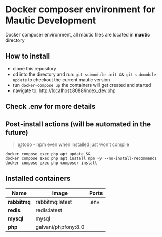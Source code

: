# Docker composer environment for Mautic Development

Docker composer environment, all mautic files are located in **mautic** directory

## How to install

 * clone this repository
 * cd into the directory and run: ```git submodule init && git submodule update``` to checkout the current mautic version
 * run ```docker-compose up``` the containers will get created and started
 * navigate to: http://localhost:8088/index_dev.php

## Check .env for more details

## Post-install actions (will be automated in the future)
> @todo - npm even when installed just won't compile
```
docker compose exec php apt update && 
docker compose exec php apt install npm -y --no-install-recommends
docker compose exec php composer install
```

## Installed containers

| Name         | Image               | Ports |
|--------------|---------------------|-------|
| **rabbitmq** | rabbitmq:latest     | .env  |
| **redis**    | redis:latest        |       |
| **mysql**    | mysql               |       |
| **php**      | galvani/phpfony:8.0 |       |


